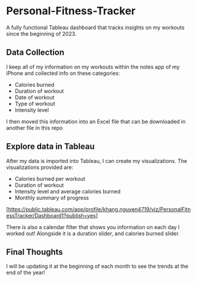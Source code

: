 # Personal-Fitness-Tracker

A fully functional Tableau dashboard that tracks insights on my workouts since the beginning of 2023.

## Data Collection 

I keep all of my information on my workouts within the notes app of my iPhone and collected info on these categories:

* Calories burned
* Duration of workout
* Date of workout
* Type of workout
* Intensity level

I then moved this information into an Excel file that can be downloaded in another file in this repo

## Explore data in Tableau

After my data is imported into Tableau, I can create my visualizations. The visualizations provided are:

* Calories burned per workout
* Duration of workout
* Intensity level and average calories burned
* Monthly summary of progress

[https://public.tableau.com/app/profile/khang.nguyen4719/viz/PersonalFitnessTracker/Dashboard1?publish=yes]

There is also a calendar filter that shows you information on each day I worked out! Alongside it is a duration slider, and calories burned slider.

## Final Thoughts

I will be updating it at the beginning of each month to see the trends at the end of the year!
